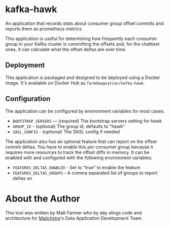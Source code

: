 # kafka-hawk

An application that records stats about consumer group offset commits and
reports them as prometheus metrics.

This application is useful for determining how frequently each consumer group
in your Kafka cluster is committing the offsets and, for the chattiest ones,
it can calculate what the offset deltas are over time.

## Deployment

This application is packaged and designed to be deployed using a Docker image.
It's available on Docker Hub as `farmdawgnation/kafka-hawk`.

## Configuration

The application can be configured by environment variables for most cases.

* `BOOTSTRAP_SERVERS` — (required) The bootstrap servers setting for hawk
* `GROUP_ID` - (optional) The group id, defaults to "hawk"
* `SASL_CONFIG` - (optional) The SASL config if needed

The application also has an optional feature that can report on the offset
commit deltas. You have to enable this per consumer group because it requires
more resources to track the offset diffs in memory. It can be enabled with
and configured with the following environment variables:

* `FEATURES_DELTAS_ENABLED` - Set to "true" to enable the feature
* `FEATURES_DELTAS_GROUPS` - A comma separated list of groups to report deltas on

# About the Author

This tool was written by Matt Farmer who by day slings code and architecture
for [Mailchimp](https://mailchimp.com)'s Data Application Development Team.
